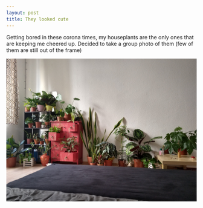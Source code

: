 ```yaml
---
layout: post
title: They looked cute
---
```


Getting bored in these corona times, my houseplants are the only ones that are keeping me cheered up. Decided to take a group photo of them (few of them are still out of the frame)

![Houseplants](/assets/images/posts/houseplants.jpg)

